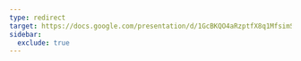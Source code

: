 ```yaml
---
type: redirect
target: https://docs.google.com/presentation/d/1GcBKQO4aRzptfX8q1MfsimSjgI8dKT37ojnTxWg0ZSY/
sidebar:
  exclude: true
---
```

